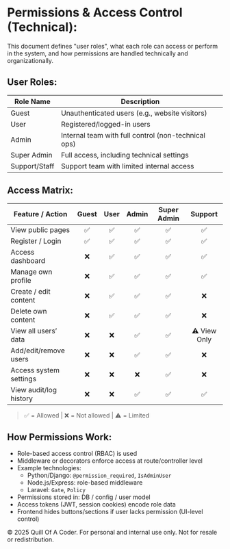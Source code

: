 # Permissions & Access Control (Technical):

This document defines "user roles", what each role can access or perform in the system, and how permissions are handled technically and organizationally.



## User Roles:

| Role Name        | Description                                         |
|------------------|-----------------------------------------------------|
| Guest            | Unauthenticated users (e.g., website visitors)      |
| User             | Registered/logged-in users                          |
| Admin            | Internal team with full control (non-technical ops) |
| Super Admin      | Full access, including technical settings           |
| Support/Staff    | Support team with limited internal access           |



## Access Matrix:

| Feature / Action                 | Guest | User | Admin | Super Admin | Support |
|----------------------------------|:-----:|:----:|:-----:|:------------:|:-------:|
| View public pages                | ✅    | ✅   | ✅    | ✅           | ✅      |
| Register / Login                 | ✅    | ✅   | ✅    | ✅           | ✅      |
| Access dashboard                 | ❌    | ✅   | ✅    | ✅           | ✅      |
| Manage own profile               | ❌    | ✅   | ✅    | ✅           | ✅      |
| Create / edit content            | ❌    | ✅   | ✅    | ✅           | ❌      |
| Delete own content               | ❌    | ✅   | ✅    | ✅           | ❌      |
| View all users’ data             | ❌    | ❌   | ✅    | ✅           | ⚠️ View Only |
| Add/edit/remove users            | ❌    | ❌   | ✅    | ✅           | ❌      |
| Access system settings           | ❌    | ❌   | ❌    | ✅           | ❌      |
| View audit/log history           | ❌    | ❌   | ✅    | ✅           | ✅      |

> ✅ = Allowed | ❌ = Not allowed | ⚠️ = Limited



## How Permissions Work:

- Role-based access control (RBAC) is used
- Middleware or decorators enforce access at route/controller level
- Example technologies:
  - Python/Django: `@permission_required`, `IsAdminUser`
  - Node.js/Express: role-based middleware
  - Laravel: `Gate`, `Policy`
- Permissions stored in: DB / config / user model
- Access tokens (JWT, session cookies) encode role data
- Frontend hides buttons/sections if user lacks permission (UI-level control)
















© 2025 Quill Of A Coder. For personal and internal use only. Not for resale or redistribution.